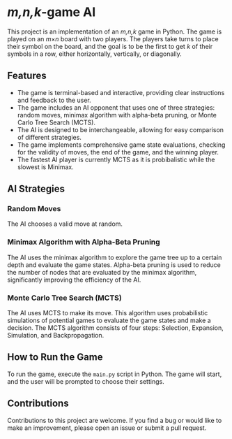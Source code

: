 # *m,n,k*-game AI

This project is an implementation of an *m,n,k* game in Python. The game is played on an *m*×*n* board with two players. The players take turns to place their symbol on the board, and the goal is to be the first to get *k* of their symbols in a row, either horizontally, vertically, or diagonally.

## Features

- The game is terminal-based and interactive, providing clear instructions and feedback to the user.
- The game includes an AI opponent that uses one of three strategies: random moves, minimax algorithm with alpha-beta pruning, or Monte Carlo Tree Search (MCTS).
- The AI is designed to be interchangeable, allowing for easy comparison of different strategies.
- The game implements comprehensive game state evaluations, checking for the validity of moves, the end of the game, and the winning player.
- The fastest AI player is currently MCTS as it is probibalistic while the slowest is Minimax.

## AI Strategies

### Random Moves

The AI chooses a valid move at random.

### Minimax Algorithm with Alpha-Beta Pruning

The AI uses the minimax algorithm to explore the game tree up to a certain depth and evaluate the game states. Alpha-beta pruning is used to reduce the number of nodes that are evaluated by the minimax algorithm, significantly improving the efficiency of the AI.

### Monte Carlo Tree Search (MCTS)

The AI uses MCTS to make its move. This algorithm uses probabilistic simulations of potential games to evaluate the game states and make a decision. The MCTS algorithm consists of four steps: Selection, Expansion, Simulation, and Backpropagation.

## How to Run the Game

To run the game, execute the `main.py` script in Python. The game will start, and the user will be prompted to choose their settings.

## Contributions

Contributions to this project are welcome. If you find a bug or would like to make an improvement, please open an issue or submit a pull request.
